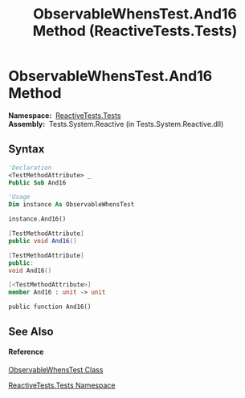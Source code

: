 ﻿---
title: ObservableWhensTest.And16 Method  (ReactiveTests.Tests)
TOCTitle: And16 Method
ms:assetid: M:ReactiveTests.Tests.ObservableWhensTest.And16
ms:mtpsurl: https://msdn.microsoft.com/en-us/library/reactivetests.tests.observablewhenstest.and16(v=VS.103)
ms:contentKeyID: 36620498
ms.date: 06/28/2011
mtps_version: v=VS.103
f1_keywords:
- ReactiveTests.Tests.ObservableWhensTest.And16
dev_langs:
- CSharp
- JScript
- VB
- FSharp
- c++
---

# ObservableWhensTest.And16 Method

**Namespace:**  [ReactiveTests.Tests](hh289046\(v=vs.103\).md)  
**Assembly:**  Tests.System.Reactive (in Tests.System.Reactive.dll)

## Syntax

``` vb
'Declaration
<TestMethodAttribute> _
Public Sub And16
```

``` vb
'Usage
Dim instance As ObservableWhensTest

instance.And16()
```

``` csharp
[TestMethodAttribute]
public void And16()
```

``` c++
[TestMethodAttribute]
public:
void And16()
```

``` fsharp
[<TestMethodAttribute>]
member And16 : unit -> unit 
```

``` jscript
public function And16()
```

## See Also

#### Reference

[ObservableWhensTest Class](hh303102\(v=vs.103\).md)

[ReactiveTests.Tests Namespace](hh289046\(v=vs.103\).md)

